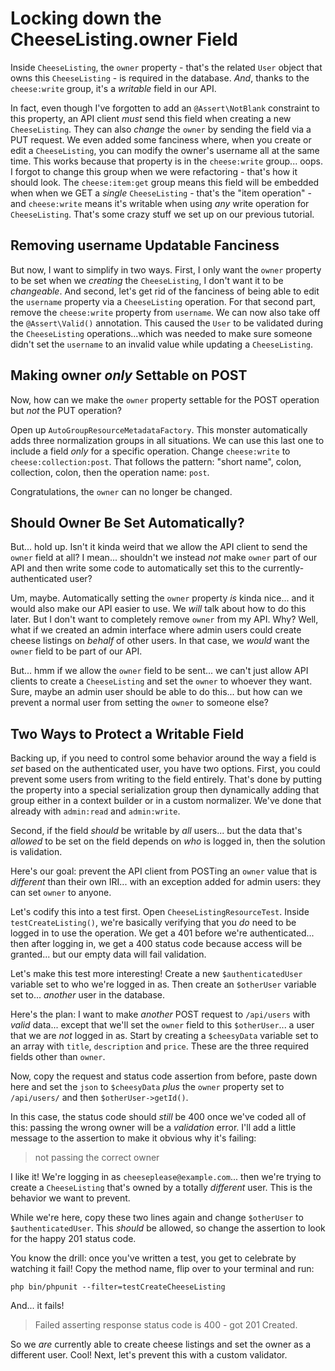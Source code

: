 # Locking down the CheeseListing.owner Field

Inside `CheeseListing`, the `owner` property - that's the related `User` object
that owns this `CheeseListing` - is required in the database. *And*, thanks to
the `cheese:write` group, it's a *writable* field in our API.

In fact, even though I've forgotten to add an `@Assert\NotBlank` constraint to
this property, an API client *must* send this field when creating a new
`CheeseListing`. They can also *change* the `owner` by sending the field via a
PUT request. We even added some fanciness where, when you create or edit a
`CheeseListing`, you can modify the owner's username all at the same time.
This works because that property is in the `cheese:write` group... oops. I forgot
to change this group when we were refactoring - that's how it should look.
The `cheese:item:get` group means this field will be embedded when when we GET
a *single* `CheeseListing` - that's the "item operation" - and `cheese:write`
means it's writable when using *any* write operation for `CheeseListing`. That's
some crazy stuff we set up on our previous tutorial.

## Removing username Updatable Fanciness

But now, I want to simplify in two ways. First, I only want the `owner` property
to be set when we *creating* the `CheeseListing`, I don't want it to be
*changeable*. And second, let's get rid of the fanciness of being able to edit the
`username` property via a `CheeseListing` operation. For that second part, remove
the `cheese:write` property from `username`. We can now also take off the
`@Assert\Valid()` annotation. This caused the `User` to be validated during
the `CheeseListing` operations...which was needed to make sure someone didn't
set the `username` to an invalid value while updating a `CheeseListing`.

## Making owner *only* Settable on POST

Now, how can we make the `owner` property settable for the POST operation but
*not* the PUT operation?

Open up `AutoGroupResourceMetadataFactory`. This monster automatically adds three
normalization groups in all situations. We can use this last one to include a field
*only* for a specific operation. Change `cheese:write` to `cheese:collection:post`.
That follows the pattern: "short name", colon, collection, colon, then the operation
name: `post`.

Congratulations, the `owner` can no longer be changed.

## Should Owner Be Set Automatically?

But... hold up. Isn't it kinda weird that we allow the API client to send the
`owner` field at all? I mean... shouldn't we instead *not* make `owner` part of
our API and then write some code to automatically set this to the
currently-authenticated user?

Um, maybe. Automatically setting the `owner` property *is* kinda nice... and
it would also make our API easier to use. We *will* talk about how to do this
later. But I don't want to completely remove `owner` from my API. Why? Well,
what if we created an admin interface where admin users could create cheese
listings on *behalf* of other users. In that case, we *would* want the `owner`
field to be part of our API.

But... hmm if we allow the `owner` field to be sent... we can't just allow
API clients to create a `CheeseListing` and set the `owner` to whoever they want.
Sure, maybe an admin user should be able to do this... but how can we prevent a
normal user from setting the `owner` to someone else?

## Two Ways to Protect a Writable Field

Backing up, if you need to control some behavior around the way a field is *set*
based on the authenticated user, you have two options. First, you could prevent some
users from writing to the field entirely. That's done by putting the property
into a special serialization group then dynamically adding that group either
in a context builder or in a custom normalizer. We've done that already with
`admin:read` and `admin:write`.

Second, if the field *should* be writable by *all* users... but the data that's
*allowed* to be set on the field depends on *who* is logged in, then the solution
is validation.

Here's our goal: prevent the API client from POSTing an `owner` value that
is *different* than their own IRI... with an exception added for admin users:
they can set `owner` to anyone.

Let's codify this into a test first. Open `CheeseListingResourceTest`. Inside
`testCreateListing()`, we're basically verifying that you *do* need to be logged
in to use the operation. We get a 401 before we're authenticated... then after
logging in, we get a 400 status code because access will be granted... but our
empty data will fail validation.

Let's make this test more interesting! Create a new `$authenticatedUser`
variable set to who we're logged in as. Then create an `$otherUser` variable
set to... *another* user in the database.

Here's the plan: I want to make *another* POST request to `/api/users` with *valid*
data... except that we'll set the `owner` field to this `$otherUser`... a user
that we are *not* logged in as. Start by creating a `$cheesyData` variable set to
an array with `title`, `description` and `price`. These are the three required
fields other than `owner`.

Now, copy the request and status code assertion from before, paste down here and
set the `json` to `$cheesyData` *plus* the `owner` property set to `/api/users/`
and then `$otherUser->getId()`.

In this case, the status code should *still* be 400 once we've coded all of this:
passing the wrong owner will be a *validation* error. I'll add a little message
to the assertion to make it obvious why it's failing:

> not passing the correct owner

I like it! We're logging in as `cheeseplease@example.com`... then we're trying to
create a `CheeseListing` that's owned by a totally *different* user. This is the
behavior we want to prevent.

While we're here, copy these two lines again and change `$otherUser` to
`$authenticatedUser`. This *should* be allowed, so change the assertion to look
for the happy 201 status code.

You know the drill: once you've written a test, you get to celebrate by watching
it fail! Copy the method name, flip over to your terminal and run:

```terminal
php bin/phpunit --filter=testCreateCheeseListing
```

And... it fails!

> Failed asserting response status code is 400 - got 201 Created.

So we *are* currently able to create cheese listings and set the owner as a different
user. Cool! Next, let's prevent this with a custom validator.
